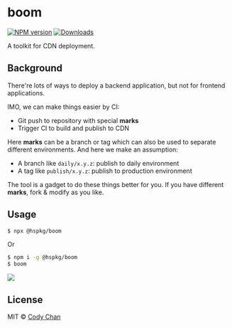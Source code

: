 # boom

[![NPM version][npm-image]][npm-url]
[![Downloads][downloads-image]][npm-url]

A toolkit for CDN deployment.

## Background

There're lots of ways to deploy a backend application, but not for frontend applications.

IMO, we can make things easier by CI:

 - Git push to repository with special **marks**
 - Trigger CI to build and publish to CDN

Here **marks** can be a branch or tag which can also be used to separate different environments. And here we make an assumption:

 - A branch like `daily/x.y.z`: publish to daily environment
 - A tag like `publish/x.y.z`: publish to production environment

The tool is a gadget to do these things better for you. If you have different **marks**, fork & modify as you like.

## Usage

```bash
$ npx @hspkg/boom
```

Or

```bash
$ npm i -g @hspkg/boom
$ boom
```

![](https://cdn.int64ago.org/yphsrojf.gif)

## License

MIT © [Cody Chan](https://int64ago.org/)


[npm-image]: https://img.shields.io/npm/v/@hspkg/boom.svg?style=flat-square
[npm-url]: https://npmjs.org/package/@hspkg/boom
[downloads-image]: https://img.shields.io/npm/dt/@hspkg/boom.svg?style=flat-square